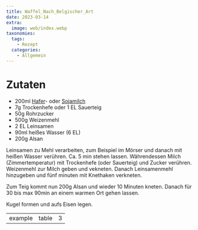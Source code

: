 ```yaml
---
title: Waffel_Nach_Belgischer_Art
date: 2023-03-14
extra:
  image: web/index.webp
taxonomies:
  tags:
    - Rezept
  categories:
    - Allgemein
---
```


# Zutaten
* 200ml [Hafer](#)- oder [Sojamilch](#)
* 7g Trockenhefe oder 1 EL Sauerteig
* 50g Rohrzucker
* 500g Weizenmehl
* 2 EL Leinsamen
* 90ml heißes Wasser (6 EL)
* 200g Alsan

Leinsamen zu Mehl verarbeiten, zum Beispiel im Mörser und danach mit heißen Wasser verühren. Ca. 5 min stehen lassen.
Währendessen Milch (Zimmertemperatur) mit Trockenhefe (oder Sauerteig) und Zucker verühren. 
Weizenmehl zur Milch geben und vekneten. Danach Leinsamenmehl hinzugeben und fünf minuten mit Knethaken verkneten.

Zum Teig kommt nun 200g Alsan und wieder 10 Minuten kneten.
Danach für 30 bis max 90min an einem warmen Ort gehen lassen.

Kugel formen und aufs Eisen legen.



||||
:----:|:----:|:----:
example|table|3|rows

